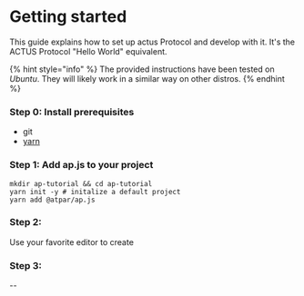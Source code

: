 # Getting started

This guide explains how to set up actus Protocol and develop with it. It's the ACTUS Protocol "Hello World" equivalent.

{% hint style="info" %}
The provided instructions have been tested on _Ubuntu_. They will likely work in a similar way on other  distros.
{% endhint %}

### Step 0: Install prerequisites

* git
* [yarn](https://yarnpkg.com/lang/en/docs/install/#debian-stable)

### Step 1: Add ap.js to your project

```text
mkdir ap-tutorial && cd ap-tutorial
yarn init -y # initalize a default project
yarn add @atpar/ap.js 
```

### Step 2: 

Use your favorite editor to create 

### Step 3:

--



